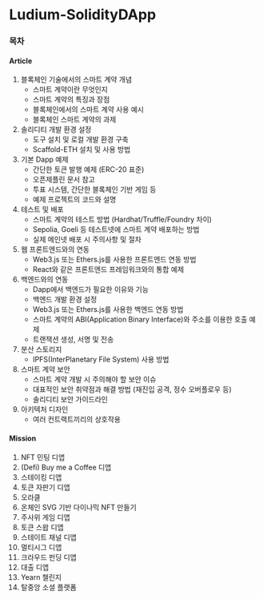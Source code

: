 # Ludium-SolidityDApp

### 목차
#### Article
1. 블록체인 기술에서의 스마트 계약 개념
    - 스마트 계약이란 무엇인지
    - 스마트 계약의 특징과 장점
    - 블록체인에서의 스마트 계약 사용 예시
    - 블록체인 스마트 계약의 과제
2. 솔리디티 개발 환경 설정
    - 도구 설치 및 로컬 개발 환경 구축
    - Scaffold-ETH 설치 및 사용 방법
3. 기본 Dapp 예제
    - 간단한 토큰 발행 예제 (ERC-20 표준)
    - 오픈제플린 문서 참고
    - 투표 시스템, 간단한 블록체인 기반 게임 등
    - 예제 프로젝트의 코드와 설명
4. 테스트 및 배포
    - 스마트 계약의 테스트 방법 (Hardhat/Truffle/Foundry 차이)
    - Sepolia, Goeli 등 테스트넷에 스마트 계약 배포하는 방법
    - 실제 메인넷 배포 시 주의사항 및 절차
5. 웹 프론트엔드와의 연동
    - Web3.js 또는 Ethers.js를 사용한 프론트엔드 연동 방법
    - React와 같은 프론트엔드 프레임워크와의 통합 예제
6. 백엔드와의 연동
    - Dapp에서 백엔드가 필요한 이유와 기능
    - 백엔드 개발 환경 설정
    - Web3.js 또는 Ethers.js를 사용한 백엔드 연동 방법
    - 스마트 계약의 ABI(Application Binary Interface)와 주소를 이용한 호출 예제
    - 트랜잭션 생성, 서명 및 전송
7. 분산 스토리지
    - IPFS(InterPlanetary File System) 사용 방법
8. 스마트 계약 보안
    - 스마트 계약 개발 시 주의해야 할 보안 이슈
    - 대표적인 보안 취약점과 해결 방법 (재진입 공격, 정수 오버플로우 등)
    - 솔리디티 보안 가이드라인
9. 아키텍처 디자인
    - 여러 컨트랙트끼리의 상호작용

#### Mission
1. NFT 민팅 디앱
2. (Defi) Buy me a Coffee 디앱
3. 스테이킹 디앱
4. 토큰 자판기 디앱
5. 오라클
6. 온체인 SVG 기반 다이나믹 NFT 만들기
7. 주사위 게임 디앱
8. 토큰 스왑 디앱
9. 스테이트 채널 디앱
10. 멀티시그 디앱
11. 크라우드 펀딩 디앱
12. 대출 디앱
13. Yearn 챌린지
14. 탈중앙 소셜 플랫폼